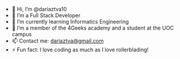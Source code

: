 - 👋 Hi, I’m @dariaztva10
- 👀 I’m a Full Stack Developer
- 🌱 I’m currently learning Informatics Engineering
- 💞️ I’m a member of the 4Geeks academy and a student at the UOC campus
- 📫 Contact me: dariaztva@gmail.com
- ⚡ Fun fact: I love coding as much as I love rollerblading!

<!---
dariaztva10/dariaztva10 is a ✨ special ✨ repository because its `README.md` (this file) appears on your GitHub profile.
You can click the Preview link to take a look at your changes.
--->
